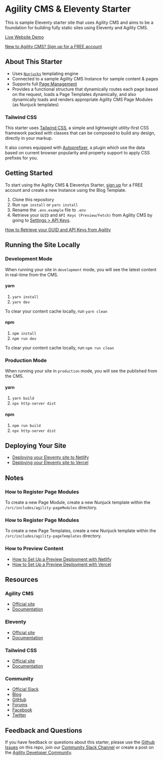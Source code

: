 # Agility CMS & Eleventy Starter
This is sample Eleventy starter site that uses Agility CMS and aims to be a foundation for building fully static sites using Eleventy and Agility CMS.

[Live Website Demo]()

[New to Agility CMS? Sign up for a FREE account](https://agilitycms.com/free)

## About This Starter

- Uses [`Nunjucks`](https://mozilla.github.io/nunjucks/) templating engine
- Connected to a sample Agility CMS Instance for sample content & pages
- Supports full [Page Management](https://help.agilitycms.com/hc/en-us/articles/360055805831)
- Provides a functional structure that dynamically routes each page based on the request, loads a Page Templates dynamically, and also dynamically loads and renders appropriate Agility CMS Page Modules (as Nunjuck templates)

### Tailwind CSS

This starter uses [Tailwind CSS](https://tailwindcss.com/), a simple and lightweight utility-first CSS framework packed with classes that can be composed to build any design, directly in your markup.

It also comes equipped with [Autoprefixer](https://www.npmjs.com/package/autoprefixer), a plugin which use the data based on current browser popularity and property support to apply CSS prefixes for you.

## Getting Started

To start using the Agility CMS & Eleventys Starter, [sign up](https://agilitycms.com/free) for a FREE account and create a new Instance using the Blog Template.

1. Clone this repository
2. Run `npm install` or `yarn install`
3. Rename the `.env.example` file to `.env`
4. Retrieve your `GUID` and `API Keys (Preview/Fetch)` from Agility CMS by going to [Settings > API Keys](https://manager.agilitycms.com/settings/apikeys).

[How to Retrieve your GUID and API Keys from Agility](https://help.agilitycms.com/hc/en-us/articles/360031919212-Retrieving-your-API-Key-s-Guid-and-API-URL-)

## Running the Site Locally

### Development Mode

When running your site in `development` mode, you will see the latest content in real-time from the CMS.

#### yarn

1. `yarn install`
2. `yarn dev`

To clear your content cache locally, run `yarn clean`

#### npm

1. `npm install`
2. `npm run dev`

To clear your content cache locally, run `npm run clean`


### Production Mode

When running your site in `production` mode, you will see the published from the CMS.

#### yarn

1. `yarn build`
2. `npx http-server dist`

#### npm

1. `npm run build`
2. `npx http-server dist`

## Deploying Your Site

- [Deploying your Eleventy site to Netlify](https://help.agilitycms.com/hc/en-us/articles/360061532771)
- [Deploying your Eleventy site to Vercel](https://help.agilitycms.com/hc/en-us/articles/360061536891)

## Notes

### How to Register Page Modules
To create a new Page Module, create a new Nunjuck template within the `/src/includes/agility-pageModules` directory.

### How to Register Page Modules
To create a new Page Templates, create a new Nunjuck template within the `/src/includes/agility-pageTemplates` directory.

### How to Preview Content
- [How to Set Up a Preview Deployment with Netlify](https://help.agilitycms.com/hc/en-us/articles/360061064432)
- [How to Set Up a Preview Deployment with Vercel](https://help.agilitycms.com/hc/en-us/articles/360061588511)

## Resources

### Agility CMS
- [Official site](https://agilitycms.com)
- [Documentation](https://help.agilitycms.com/hc/en-us)

### Eleventy
- [Official site](https://www.11ty.dev/)
- [Documentation](https://www.11ty.dev/docs/)

### Tailwind CSS
- [Official site](http://tailwindcss.com/)
- [Documentation](http://tailwindcss.com/docs)

### Community
- [Official Slack](https://join.slack.com/t/agilitycommunity/shared_invite/enQtNzI2NDc3MzU4Njc2LWI2OTNjZTI3ZGY1NWRiNTYzNmEyNmI0MGZlZTRkYzI3NmRjNzkxYmI5YTZjNTg2ZTk4NGUzNjg5NzY3OWViZGI)
- [Blog](https://agilitycms.com/resources/posts)
- [GitHub](https://github.com/agility)
- [Forums](https://help.agilitycms.com/hc/en-us/community/topics)
- [Facebook](https://www.facebook.com/AgilityCMS/)
- [Twitter](https://twitter.com/AgilityCMS)

## Feedback and Questions
If you have feedback or questions about this starter, please use the [Github Issues](https://github.com/agility/agilitycms-eleventy-starter/issues) on this repo, join our [Community Slack Channel](https://join.slack.com/t/agilitycommunity/shared_invite/enQtNzI2NDc3MzU4Njc2LWI2OTNjZTI3ZGY1NWRiNTYzNmEyNmI0MGZlZTRkYzI3NmRjNzkxYmI5YTZjNTg2ZTk4NGUzNjg5NzY3OWViZGI) or create a post on the [Agility Developer Community](https://help.agilitycms.com/hc/en-us/community/topics).
